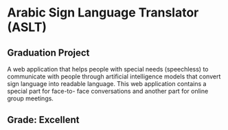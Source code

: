 # Arabic Sign Language Translator (ASLT)
##     Graduation Project 

  A web application that helps people with special needs
(speechless) to communicate with people through
artificial intelligence models that convert sign language
into readable language.
  This web application contains a special part for face-to-
face conversations and another part for online group
meetings.
##  Grade: Excellent
